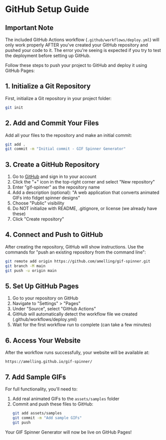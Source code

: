 # GitHub Setup Guide

## Important Note
The included GitHub Actions workflow (`.github/workflows/deploy.yml`) will only work properly AFTER you've created your GitHub repository and pushed your code to it. The error you're seeing is expected if you try to test the deployment before setting up GitHub.

Follow these steps to push your project to GitHub and deploy it using GitHub Pages:

## 1. Initialize a Git Repository

First, initialize a Git repository in your project folder:

```bash
git init
```

## 2. Add and Commit Your Files

Add all your files to the repository and make an initial commit:

```bash
git add .
git commit -m "Initial commit - GIF Spinner Generator"
```

## 3. Create a GitHub Repository

1. Go to [GitHub](https://github.com/) and sign in to your account
2. Click the "+" icon in the top-right corner and select "New repository"
3. Enter "gif-spinner" as the repository name
4. Add a description (optional): "A web application that converts animated GIFs into fidget spinner designs"
5. Choose "Public" visibility
6. Do NOT initialize with README, .gitignore, or license (we already have these)
7. Click "Create repository"

## 4. Connect and Push to GitHub

After creating the repository, GitHub will show instructions. Use the commands for "push an existing repository from the command line":

```bash
git remote add origin https://github.com/amelling/gif-spinner.git
git branch -M main
git push -u origin main
```

## 5. Set Up GitHub Pages

1. Go to your repository on GitHub
2. Navigate to "Settings" > "Pages"
3. Under "Source", select "GitHub Actions"
4. GitHub will automatically detect the workflow file we created (.github/workflows/deploy.yml)
5. Wait for the first workflow run to complete (can take a few minutes)

## 6. Access Your Website

After the workflow runs successfully, your website will be available at:

```
https://amelling.github.io/gif-spinner/
```

## 7. Add Sample GIFs

For full functionality, you'll need to:

1. Add real animated GIFs to the `assets/samples` folder
2. Commit and push these files to GitHub:
   ```bash
   git add assets/samples
   git commit -m "Add sample GIFs"
   git push
   ```

Your GIF Spinner Generator will now be live on GitHub Pages!